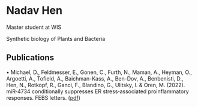 # Nadav Hen



Master student at WIS

Synthetic biology of Plants and Bacteria

## Publications

•	Michael, D., Feldmesser, E., Gonen, C., Furth, N., Maman, A., Heyman, O., Argoetti, A., Tofield, A., Baichman-Kass, A., Ben-Dov, A., Benbenisti, D., Hen, N., Rotkopf, R., Ganci, F., Blandino, G., Ulitsky, I. & Oren, M. (2022). miR‐4734 conditionally suppresses ER stress‐associated proinflammatory responses. FEBS letters. ([pdf]('FEBS.pdf'))